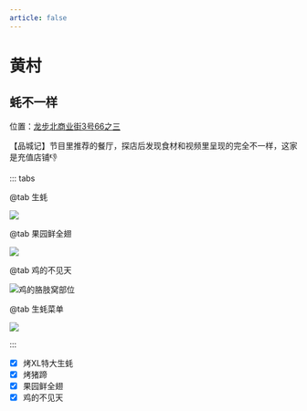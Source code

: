 ```yaml
---
article: false
---
```


# 黄村

## 蚝不一样

<i class="fa-solid fa-location-dot"></i> 位置：<a href="https://ditu.amap.com/place/B0FFIZKPWU" target="_blank">龙步北商业街3号66之三</a>

【品城记】节目里推荐的餐厅，探店后发现食材和视频里呈现的完全不一样，这家是充值店铺:-1:

::: tabs

@tab 生蚝

![](https://img.sherry4869.com/blog/life/food/china/guangdong/guangzhou/th/hc/hbyy/1.jpg)

@tab 果园鲜全翅

![](https://img.sherry4869.com/blog/life/food/china/guangdong/guangzhou/th/hc/hbyy/2.jpg)

@tab 鸡的不见天

![鸡的胳肢窝部位](https://img.sherry4869.com/blog/life/food/china/guangdong/guangzhou/th/hc/hbyy/3.jpg)

@tab 生蚝菜单

![](https://img.sherry4869.com/blog/life/food/china/guangdong/guangzhou/th/hc/hbyy/4.jpg)

:::

- [x] 烤XL特大生蚝
- [x] 烤猪蹄
- [x] 果园鲜全翅
- [x] 鸡的不见天